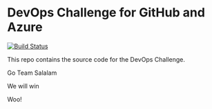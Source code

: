 # DevOps Challenge for GitHub and Azure


[![Build Status](https://img.shields.io/endpoint.svg?url=https%3A%2F%2Factions-badge.atrox.dev%2Fmikepowers-sl%2Fdevopschallenge%2Fbadge&style=plastic)](https://actions-badge.atrox.dev/mikepowers-sl/devopschallenge/goto)

This repo contains the source code for the DevOps Challenge.

Go Team Salalam

We will win



Woo!
